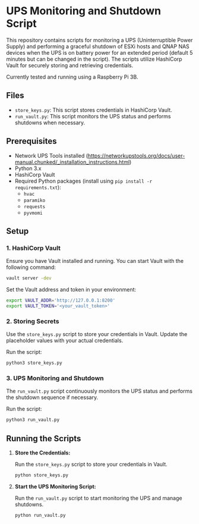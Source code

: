 
# UPS Monitoring and Shutdown Script

This repository contains scripts for monitoring a UPS (Uninterruptible Power Supply) and performing a graceful shutdown of ESXi hosts and QNAP NAS devices when the UPS is on battery power for an extended period (default 5 minutes but can be changed in the script). The scripts utilize HashiCorp Vault for securely storing and retrieving credentials. 

Currently tested and running using a Raspberry Pi 3B.

## Files

- `store_keys.py`: This script stores credentials in HashiCorp Vault.
- `run_vault.py`: This script monitors the UPS status and performs shutdowns when necessary.

## Prerequisites

- Network UPS Tools installed (https://networkupstools.org/docs/user-manual.chunked/_installation_instructions.html)
- Python 3.x
- HashiCorp Vault
- Required Python packages (install using `pip install -r requirements.txt`):
  - `hvac`
  - `paramiko`
  - `requests`
  - `pyvmomi`

## Setup

### 1. HashiCorp Vault

Ensure you have Vault installed and running. You can start Vault with the following command:

```bash
vault server -dev
```

Set the Vault address and token in your environment:

```bash
export VAULT_ADDR='http://127.0.0.1:8200'
export VAULT_TOKEN='<your_vault_token>'
```

### 2. Storing Secrets

Use the `store_keys.py` script to store your credentials in Vault. Update the placeholder values with your actual credentials.

Run the script:

```bash
python3 store_keys.py
```

### 3. UPS Monitoring and Shutdown

The `run_vault.py` script continuously monitors the UPS status and performs the shutdown sequence if necessary.

Run the script:

```bash
python3 run_vault.py
```

## Running the Scripts

1. **Store the Credentials:**

   Run the `store_keys.py` script to store your credentials in Vault.

   ```bash
   python store_keys.py
   ```

2. **Start the UPS Monitoring Script:**

   Run the `run_vault.py` script to start monitoring the UPS and manage shutdowns.

   ```bash
   python run_vault.py
   ```
